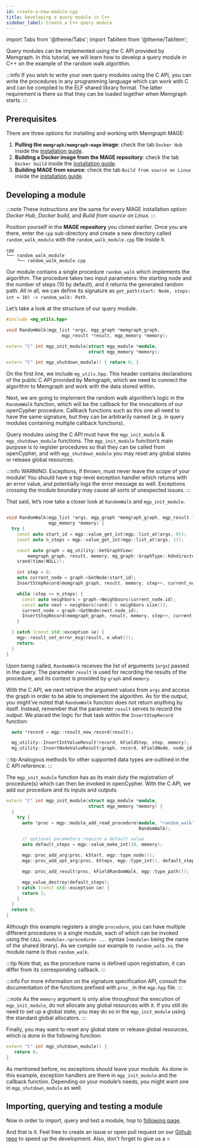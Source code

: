 ```yaml
---
id: create-a-new-module-cpp
title: Developing a query module in C++
sidebar_label: Create a C++ query module
---
```


import Tabs from '@theme/Tabs';
import TabItem from '@theme/TabItem';

Query modules can be implemented using the C API provided by Memgraph. 
In this tutorial, we will learn how to develop a query module in C++ on the example
of the random walk algorithm.

:::info
If you wish to write your own query modules using the C API, you can write the
procedures in any programming language which can work with C and can be compiled 
to the ELF shared library format. The latter requirement is there so that they can
be loaded together when Memgraph starts.
:::



## Prerequisites

There are three options for installing and working with Memgraph MAGE:
1.  **Pulling the `memgraph/memgraph-mage` image**:  check the tab `Docker Hub`
    inside the [installation guide](/installation.md).
2.  **Building a Docker image from the MAGE repository**: check the tab `Docker
    build` inside the [installation guide](/installation.md).
3.  **Building MAGE from source**: check the tab `Build from source on Linux` inside the
    [installation guide](/installation.md).

## Developing a module

:::note
These instructions are the same for every MAGE installation option: _Docker Hub_,
_Docker build_, and _Build from source on Linux_.
:::

Position yourself in the **MAGE repository** you cloned earlier. Once you are there,
enter the `cpp` sub-directory and create a new directory called `random_walk_module`
with the `random_walk_module.cpp` file inside it.

```plaintext
cpp
└── random_walk_module
    └── random_walk_module.cpp
```

Our module contains a single procedure `random_walk` which implements the algorithm.
The procedure takes two input parameters: the starting node and the number of steps 
(10 by default), and it returns the generated random path. All in all, we can define
its signature as `get_path(start: Node, steps: int = 10) -> random_walk: Path`.

Let’s take a look at the structure of our query module.

```cpp
#include <mg_utils.hpp>

void RandomWalk(mgp_list *args, mgp_graph *memgraph_graph,
                     mgp_result *result, mgp_memory *memory);

extern "C" int mgp_init_module(struct mgp_module *module,
                               struct mgp_memory *memory);

extern "C" int mgp_shutdown_module() { return 0; }

```
On the first line, we include `mg_utils.hpp`.
This header contains declarations of the public C API provided by Memgraph, which we
need to connect the algorithm to Memgraph and work with the data stored within.

Next, we are going to implement the random walk algorithm’s logic in the `RandomWalk`
function, which will be the callback for the invocations of our openCypher procedure.
Callback functions such as this one all need to have the same signature, but they can
be arbitrarily named (e.g. in query modules containing multiple callback functions).

Query modules using the C API must have the `mgp_init_module` & `mgp_shutdown_module`
functions. The `mgp_init_module` function’s main purpose is to register procedures so
that they can be called from openCypher, and with `mgp_shutdown_module` you may reset 
any global states or release global resources.

:::info
WARNING: Exceptions, if thrown, must never leave the scope of your module! You should
have a top-level exception handler which returns with an error value, and potentially
logs the error message as well. Exceptions crossing the module boundary may cause all
sorts of unexpected issues.
:::

That said, let’s now take a closer look at `RandomWalk` and `mgp_init_module`.

```cpp

void RandomWalk(mgp_list *args, mgp_graph *memgraph_graph, mgp_result *result,
                mgp_memory *memory) {
  try {
    const auto start_id = mgp::value_get_int(mgp::list_at(args, 0));
    const auto n_steps = mgp::value_get_int(mgp::list_at(args, 1));

    const auto graph = mg_utility::GetGraphView(
        memgraph_graph, result, memory, mg_graph::GraphType::kUndirectedGraph);
    srand(time(NULL));

    int step = 0;
    auto current_node = graph->GetNode(start_id);
    InsertStepRecord(memgraph_graph, result, memory, step++, current_node.id);

    while (step <= n_steps) {
      const auto neighbors = graph->Neighbours(current_node.id);
      const auto next = neighbors[rand() % neighbors.size()];
      current_node = graph->GetNode(next.node_id);
      InsertStepRecord(memgraph_graph, result, memory, step++, current_node.id);
    }

  } catch (const std::exception &e) {
    mgp::result_set_error_msg(result, e.what());
    return;
  }
}
```
Upon being called, `RandomWalk` receives the list of arguments (`args`) passed in the 
query. The parameter `result` is used for recording the results of the procedure, and
its context is provided by `graph` and `memory`.

With the C API, we next retrieve the argument values from `args` and access the graph
in order to be able to implement the algorithm. As for the output, you might’ve noted
that `RandomWalk` function does not return anything by itself. Instead, remember that
the parameter `result` serves to record the output. We placed the logic for that task
within the `InsertStepRecord` function:

```cpp
  auto *record = mgp::result_new_record(result);

  mg_utility::InsertIntValueResult(record, kFieldStep, step, memory);
  mg_utility::InsertNodeValueResult(graph, record, kFieldNode, node_id, memory);
```
:::tip
Analogous methods for other supported data types are outlined in the C API reference.
:::

The `mgp_init_module` function has as its main duty the registration of procedure(s)
which can then be invoked in openCypher. With the C API, we add our procedure and its
inputs and outputs.

```cpp
extern "C" int mgp_init_module(struct mgp_module *module,
                               struct mgp_memory *memory) {
  {
    try {
      auto *proc = mgp::module_add_read_procedure(module, "random_walk",
                                                  RandomWalk);

      // optional parameters require a default value
      auto default_steps = mgp::value_make_int(10, memory);

      mgp::proc_add_arg(proc, kStart, mgp::type_node());
      mgp::proc_add_opt_arg(proc, kSteps, mgp::type_int(), default_steps);

      mgp::proc_add_result(proc, kFieldRandomWalk, mgp::type_path());

      mgp_value_destroy(default_steps);
    } catch (const std::exception &e) {
      return 1;
    }
  }
  return 0;
}
```
Although this example registers a single `procedure`, you can have multiple different
procedures in a single module, each of which can be invoked using the 
`CALL <module>.<procedure> ...` syntax (`<module>` being the name of the shared library).
As we compile our example to `random_walk.so`, the module name is thus `random_walk`. 

:::tip
Note that, as the procedure name is defined upon registration, it can differ from its
corresponding callback.
:::

:::info
For more information on the signature specification API, consult the documentation of
the functions prefixed with `proc_` in the `mgp.hpp` file.
:::

:::note
As the `memory` argument is only alive throughout the execution of `mgp_init_module`,
do not allocate any global resources with it. If you still do need to set up a global
state, you may do so in the `mgp_init_module` using the standard global allocators.
:::

Finally, you may want to reset any global state or release global resources, which is 
done in the following function:

```cpp
extern "C" int mgp_shutdown_module() {
   return 0;
}
```

As mentioned before, no exceptions should leave your module. As done in this example,
exception handlers are there in `mgp_init_module` and the callback function.
Depending on your module’s needs, you might want one in `mgp_shutdown_module` as well.

## Importing, querying and testing a module

Now in order to import, query and test a module, hop to [following page](/mage/tutorials/run-a-query-module).


And that is it. Feel free to create an issue or open pull request on our [Github repo](https://github.com/memgraph/mage) 
to speed up the development. Also, don't forget to give us a :star:
